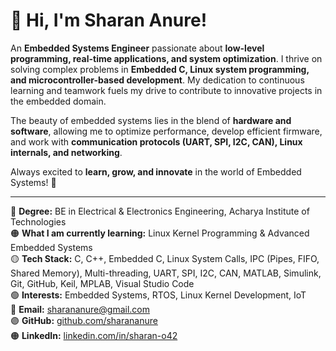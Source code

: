 # 📌 Hi, I'm Sharan Anure!

An **Embedded Systems Engineer** passionate about **low-level programming, real-time applications, and system optimization**. I thrive on solving complex problems in **Embedded C, Linux system programming, and microcontroller-based development**. My dedication to continuous learning and teamwork fuels my drive to contribute to innovative projects in the embedded domain.

The beauty of embedded systems lies in the blend of **hardware and software**, allowing me to optimize performance, develop efficient firmware, and work with **communication protocols (UART, SPI, I2C, CAN), Linux internals, and networking**.

Always excited to **learn, grow, and innovate** in the world of Embedded Systems! 🚀

---

🔴 **Degree:** BE in Electrical & Electronics Engineering, Acharya Institute of Technologies  
🟠 **What I am currently learning:** Linux Kernel Programming & Advanced Embedded Systems  
🟡 **Tech Stack:** C, C++, Embedded C, Linux System Calls, IPC (Pipes, FIFO, Shared Memory), Multi-threading, UART, SPI, I2C, CAN, MATLAB, Simulink, Git, GitHub, Keil, MPLAB, Visual Studio Code  
🟢 **Interests:** Embedded Systems, RTOS, Linux Kernel Development, IoT  
🔵 **Email:** [sharananure@gmail.com](mailto:sharananure@gmail.com)  
🟣 **GitHub:** [github.com/sharananure](https://github.com/sharananure)  
🟠 **LinkedIn:** [linkedin.com/in/sharan-o42](https://linkedin.com/in/sharan-o42)  
